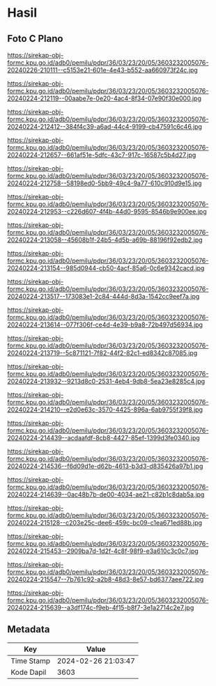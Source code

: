 # Hasil

## Foto C Plano

https://sirekap-obj-formc.kpu.go.id/adb0/pemilu/pdpr/36/03/23/20/05/3603232005076-20240226-210111--c5153e21-601e-4e43-b552-aa660973f24c.jpg

https://sirekap-obj-formc.kpu.go.id/adb0/pemilu/pdpr/36/03/23/20/05/3603232005076-20240224-212119--00aabe7e-0e20-4ac4-8f34-07e90f30e000.jpg

https://sirekap-obj-formc.kpu.go.id/adb0/pemilu/pdpr/36/03/23/20/05/3603232005076-20240224-212412--384f4c39-a6ad-44c4-9199-cb47591c6c46.jpg

https://sirekap-obj-formc.kpu.go.id/adb0/pemilu/pdpr/36/03/23/20/05/3603232005076-20240224-212657--661af51e-5dfc-43c7-917c-16587c5b4d27.jpg

https://sirekap-obj-formc.kpu.go.id/adb0/pemilu/pdpr/36/03/23/20/05/3603232005076-20240224-212758--58198ed0-5bb9-49c4-9a77-610c910d9e15.jpg

https://sirekap-obj-formc.kpu.go.id/adb0/pemilu/pdpr/36/03/23/20/05/3603232005076-20240224-212953--c226d607-4f4b-44d0-9595-8546b9e900ee.jpg

https://sirekap-obj-formc.kpu.go.id/adb0/pemilu/pdpr/36/03/23/20/05/3603232005076-20240224-213058--45608b1f-24b5-4d5b-a69b-88196f92edb2.jpg

https://sirekap-obj-formc.kpu.go.id/adb0/pemilu/pdpr/36/03/23/20/05/3603232005076-20240224-213154--985d0944-cb50-4acf-85a6-0c6e9342cacd.jpg

https://sirekap-obj-formc.kpu.go.id/adb0/pemilu/pdpr/36/03/23/20/05/3603232005076-20240224-213517--173083e1-2c84-444d-8d3a-1542cc9eef7a.jpg

https://sirekap-obj-formc.kpu.go.id/adb0/pemilu/pdpr/36/03/23/20/05/3603232005076-20240224-213614--077f306f-ce4d-4e39-b9a8-72b497d56934.jpg

https://sirekap-obj-formc.kpu.go.id/adb0/pemilu/pdpr/36/03/23/20/05/3603232005076-20240224-213719--5c871121-7f82-44f2-82c1-ed8342c87085.jpg

https://sirekap-obj-formc.kpu.go.id/adb0/pemilu/pdpr/36/03/23/20/05/3603232005076-20240224-213932--9213d8c0-2531-4eb4-9db8-5ea23e8285c4.jpg

https://sirekap-obj-formc.kpu.go.id/adb0/pemilu/pdpr/36/03/23/20/05/3603232005076-20240224-214210--e2d0e63c-3570-4425-896a-6ab9755f39f8.jpg

https://sirekap-obj-formc.kpu.go.id/adb0/pemilu/pdpr/36/03/23/20/05/3603232005076-20240224-214439--acdaafdf-8cb8-4427-85ef-1399d3fe0340.jpg

https://sirekap-obj-formc.kpu.go.id/adb0/pemilu/pdpr/36/03/23/20/05/3603232005076-20240224-214536--f6d09d1e-d62b-4613-b3d3-d835426a97b1.jpg

https://sirekap-obj-formc.kpu.go.id/adb0/pemilu/pdpr/36/03/23/20/05/3603232005076-20240224-214639--0ac48b7b-de00-4034-ae21-c82b1c8dab5a.jpg

https://sirekap-obj-formc.kpu.go.id/adb0/pemilu/pdpr/36/03/23/20/05/3603232005076-20240224-215128--c203e25c-dee6-459c-bc09-c1ea671ed88b.jpg

https://sirekap-obj-formc.kpu.go.id/adb0/pemilu/pdpr/36/03/23/20/05/3603232005076-20240224-215453--2909ba7d-1d2f-4c8f-98f9-e3a610c3c0c7.jpg

https://sirekap-obj-formc.kpu.go.id/adb0/pemilu/pdpr/36/03/23/20/05/3603232005076-20240224-215547--7b761c92-a2b8-48d3-8e57-bd6377aee722.jpg

https://sirekap-obj-formc.kpu.go.id/adb0/pemilu/pdpr/36/03/23/20/05/3603232005076-20240224-215639--a3df174c-f9eb-4f15-b8f7-3e1a2714c2e7.jpg


## Metadata

| Key        | Value               |
| ---------- | ------------------- |
| Time Stamp | 2024-02-26 21:03:47 |
| Kode Dapil | 3603                |



